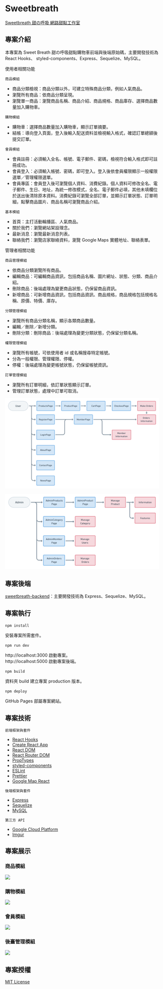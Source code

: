 # Sweetbreath

[Sweetbreath 甜の呼吸 網路甜點工作室](http://sweetbreath.tw/)

## 專案介紹

本專案為 Sweet Breath 甜の呼吸甜點購物車前端與後端原始碼，主要開發技術為 React Hooks、
styled-components、Express、Sequelize、MySQL。

使用者相關功能

`商品模組`

- 商品分類檢視：商品分類以外，可建立特殊商品分類，例如人氣商品。
- 瀏覽所有商品：依商品分類呈現。
- 瀏覽單一商品：瀏覽商品名稱、商品介紹、商品規格、商品庫存、選擇商品數量加入購物車。

`購物模組`

- 購物車：選擇商品數量加入購物車，顯示訂單摘要。
- 結帳：導向登入頁面，登入後輸入配送資料並檢視輸入格式，確認訂單總額後提交訂單。

`會員模組`

- 會員註冊：必須輸入全名、帳號、電子郵件、密碼，檢視符合輸入格式即可註冊成功。
- 會員登入：必須輸入帳號、密碼，即可登入。登入後依會員權限顯示一般權限選單／管理權限選單。
- 會員專區：會員登入後可瀏覽個人資料、消費紀錄。個人資料可修改全名、電子郵件、生日、地址，為統一修改模式，全名、電子郵件必填，其他未填欄位於送出後清除原本資料。消費紀錄可瀏覽全部訂單，並顯示訂單狀態、訂單明細，點擊商品圖片、商品名稱可瀏覽商品介紹。

`基本模組`

- 首頁：主打活動輪播區、人氣商品。
- 關於我們：瀏覽網站架設理念。
- 最新消息：瀏覽最新消息列表。
- 聯絡我們：瀏覽店家聯絡資料，瀏覽 Google Maps 實體地址、聯絡表單。

管理者相關功能

`商品管理模組`

- 依商品分類瀏覽所有商品。
- 編輯商品：可編輯商品資訊，包括商品名稱、圖片網址、狀態、分類、商品介紹。
- 刪除商品：後端處理為變更商品狀態，仍保留商品資訊。
- 新增商品：可新增商品資訊，包括商品資訊、商品規格，商品規格包括規格名稱、原價、特價、庫存。

`分類管理模組`

- 瀏覽所有商品分類名稱，顯示各類商品數量。
- 編輯／刪除／新增分類。
- 刪除分類：刪除商品：後端處理為變更分類狀態，仍保留分類名稱。

`權限管理模組`

- 瀏覽所有帳號，可依使用者 id 或名稱搜尋特定帳號。
- 分為一般權限、管理權限、停權。
- 停權：後端處理為變更帳號狀態，仍保留帳號資訊。

`訂單管理模組`

- 瀏覽所有訂單明細，依訂單狀態顯示訂單。
- 管理訂單狀態，處理中訂單可取消。

![](./img/UserFlow-Client-v3.png)

![](./img/UserFlow-Admin-v3.png)

## 專案後端

[sweetbreath-backend](https://github.com/ivymuchacha/sweetbreath-backend)：主要開發技術為 Express、Sequelize、MySQL。

## 專案執行

`npm install`

安裝專案所需套件。

`npm run dev`

http://localhost:3000 啟動專案。  
http://localhost:5000 啟動專案後端。

`npm build`

資料夾 build 建立專案 production 版本。

`npm deploy`

GitHub Pages 部屬專案網站。

## 專案技術

`前端框架與套件`

- [React Hooks](https://reactjs.org/)
- [Create React App](https://create-react-app.dev/)
- [React DOM](https://www.npmjs.com/package/react-dom)
- [React Router DOM](https://reactrouter.com/)
- [PropTypes](https://www.npmjs.com/package/prop-types)
- [styled-components](https://styled-components.com/)
- [ESLint](https://eslint.org/)
- [Prettier](https://prettier.io/)
- [Google Map React](https://github.com/google-map-react/google-map-react)

`後端框架與套件`

- [Express](https://expressjs.com/)
- [Sequelize](https://sequelize.org/)
- [MySQL](https://www.mysql.com/)

`第三方 API`

- [Google Cloud Platform](https://cloud.google.com/)
- [Imgur](https://imgur.com/)

## 專案展示

### 商品模組

![](./img/)

### 購物模組

![](./img/)

### 會員模組

![](./img/)

### 後臺管理模組

![](./img/)

## 專案授權

[MIT License](https://choosealicense.com/licenses/mit/)
